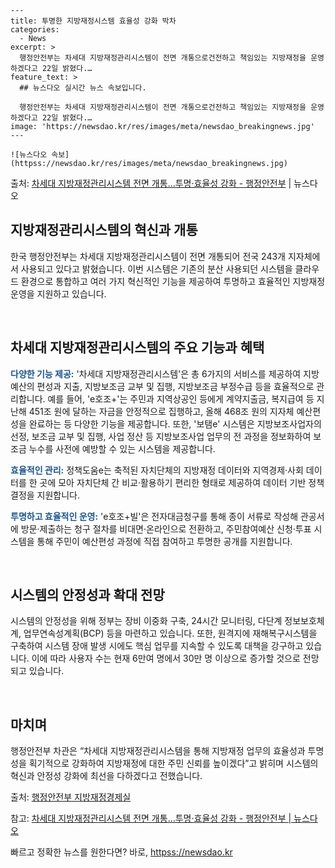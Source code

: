     ---
    title: 투명한 지방재정시스템 효율성 강화 박차
    categories:
      - News
    excerpt: >
      행정안전부는 차세대 지방재정관리시스템이 전면 개통으로건전하고 책임있는 지방재정을 운영하겠다고 22일 밝혔다.…
    feature_text: >
      ## 뉴스다오 실시간 뉴스 속보입니다.
    
      행정안전부는 차세대 지방재정관리시스템이 전면 개통으로건전하고 책임있는 지방재정을 운영하겠다고 22일 밝혔다.…
    image: 'https://newsdao.kr/res/images/meta/newsdao_breakingnews.jpg'
    ---
    
    ![뉴스다오 속보](httpss://newsdao.kr/res/images/meta/newsdao_breakingnews.jpg)

<p>출처: <a href="httpss://newsdao.kr/3051" rel="dofollow">차세대 지방재정관리시스템 전면 개통…투명·효율성 강화 - 행정안전부</a> | 뉴스다오</p>

<h2 data-ke-size="size26">지방재정관리시스템의 혁신과 개통</h2>
한국 행정안전부는 차세대 지방재정관리시스템이 전면 개통되어 전국 243개 지자체에서 사용되고 있다고 밝혔습니다. 이번 시스템은 기존의 분산 사용되던 시스템을 클라우드 환경으로 통합하고 여러 가지 혁신적인 기능을 제공하여 투명하고 효율적인 지방재정 운영을 지원하고 있습니다.

<p data-ke-size="size16">&nbsp;</p>

<h2 data-ke-size="size24">차세대 지방재정관리시스템의 주요 기능과 혜택</h2>
<b><span style="color: #1a5490;">다양한 기능 제공:</span></b> '차세대 지방재정관리시스템'은 총 6가지의 서비스를 제공하여 지방예산의 편성과 지출, 지방보조금 교부 및 집행, 지방보조금 부정수급 등을 효율적으로 관리합니다. 예를 들어, 'e호조+'는 주민과 지역상공인 등에게 계약지출금, 복지급여 등 지난해 451조 원에 달하는 자금을 안정적으로 집행하고, 올해 468조 원의 지자체 예산편성을 완료하는 등 다양한 기능을 제공합니다. 또한, '보탬e' 시스템은 지방보조사업자의 선정, 보조금 교부 및 집행, 사업 정산 등 지방보조사업 업무의 전 과정을 정보화하여 보조금 누수를 사전에 예방할 수 있는 시스템을 제공합니다.

<b><span style="color: #1a5490;">효율적인 관리:</span></b> 정책도움e는 축적된 자치단체의 지방재정 데이터와 지역경제·사회 데이터를 한 곳에 모아 자치단체 간 비교·활용하기 편리한 형태로 제공하여 데이터 기반 정책결정을 지원합니다.

<b><span style="color: #1a5490;">투명하고 효율적인 운영:</span></b> 'e호조+빌'은 전자대금청구를 통해 종이 서류로 작성해 관공서에 방문·제출하는 청구 절차를 비대면·온라인으로 전환하고, 주민참여예산 신청·투표 시스템을 통해 주민이 예산편성 과정에 직접 참여하고 투명한 공개를 지원합니다.

<p data-ke-size="size16">&nbsp;</p>

<h2 data-ke-size="size24">시스템의 안정성과 확대 전망</h2>
시스템의 안정성을 위해 정부는 장비 이중화 구축, 24시간 모니터링, 다단계 정보보호체계, 업무연속성계획(BCP) 등을 마련하고 있습니다. 또한, 원격지에 재해복구시스템을 구축하여 시스템 장애 발생 시에도 핵심 업무를 지속할 수 있도록 대책을 강구하고 있습니다. 이에 따라 사용자 수는 현재 6만여 명에서 30만 명 이상으로 증가할 것으로 전망되고 있습니다.

<p data-ke-size="size16">&nbsp;</p>

<h2 data-ke-size="size24">마치며</h2>
행정안전부 차관은 “차세대 지방재정관리시스템을 통해 지방재정 업무의 효율성과 투명성을 획기적으로 강화하여 지방재정에 대한 주민 신뢰를 높이겠다”고 밝히며 시스템의 혁신과 안정성 강화에 최선을 다하겠다고 전했습니다.

출처: [행정안전부 지방재정경제실](httpss://https://www.korea.kr/archive/expDocView.do?docId=43609)

참고: [차세대 지방재정관리시스템 전면 개통…투명·효율성 강화 - 행정안전부 | 뉴스다오](httpss://newsdao.kr/3051) 

빠르고 정확한 뉴스를 원한다면? 바로, <a href="httpss://newsdao.kr" rel="dofollow">httpss://newsdao.kr</a>


    